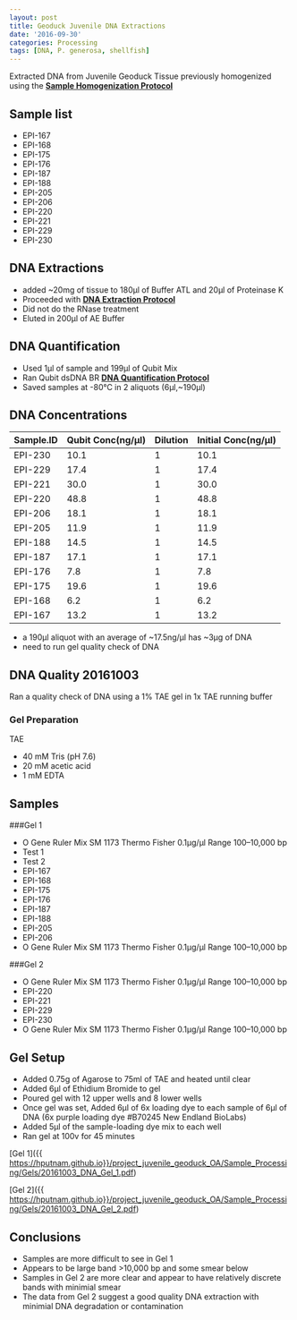 ```yaml
---
layout: post
title: Geoduck Juvenile DNA Extractions
date: '2016-09-30'
categories: Processing
tags: [DNA, P. generosa, shellfish]
---
```


Extracted DNA from Juvenile Geoduck Tissue previously homogenized using the [**Sample Homogenization Protocol**](https://hputnam.github.io/Putnam_Lab_Notebook/Homogenization-N2-protocol/)

## Sample list    
* EPI-167
* EPI-168 
* EPI-175
* EPI-176
* EPI-187
* EPI-188
* EPI-205
* EPI-206
* EPI-220
* EPI-221
* EPI-229
* EPI-230   

## DNA Extractions 
* added ~20mg of tissue to 180µl of Buffer ATL and 20µl of Proteinase K
* Proceeded with [**DNA Extraction Protocol**](https://hputnam.github.io/Putnam_Lab_Notebook/DNA-Extraction-Protocol/)
* Did not do the RNase treatment
* Eluted in 200µl of AE Buffer

## DNA Quantification 
* Used 1µl of sample and 199µl of Qubit Mix
* Ran Qubit dsDNA BR [**DNA Quantification Protocol**](https://hputnam.github.io/Putnam_Lab_Notebook/Qubit_BR_DNA_Protocol/)
* Saved samples at -80°C in 2 aliquots (6µl,~190µl)

## DNA Concentrations  

**Sample.ID** | **Qubit Conc(ng/µl)** | **Dilution** | **Initial Conc(ng/µl)**
 ---|---|---|---
 EPI-230 | 10.1 | 1 | 10.1 
 EPI-229 | 17.4 | 1 |17.4 
 EPI-221 | 30.0 | 1 | 30.0 
 EPI-220 | 48.8 | 1 | 48.8 
 EPI-206 | 18.1 | 1 | 18.1 
 EPI-205 | 11.9 | 1 | 11.9 
 EPI-188 | 14.5 | 1 | 14.5 
 EPI-187 | 17.1 | 1 | 17.1 
 EPI-176 | 7.8 | 1 | 7.8 
 EPI-175 | 19.6 | 1 | 19.6 
 EPI-168 | 6.2 | 1 | 6.2 
 EPI-167 | 13.2 | 1 | 13.2
 
* a 190µl aliquot with an average of ~17.5ng/µl has ~3µg of DNA
* need to run gel quality check of DNA

## DNA Quality 20161003
Ran a quality check of DNA using a 1% TAE gel in 1x TAE running buffer

### Gel Preparation
TAE  

* 40 mM Tris (pH 7.6) 
* 20 mM acetic acid
* 1 mM EDTA

## Samples  
###Gel 1
* O Gene Ruler Mix SM 1173 Thermo Fisher 0.1µg/µl Range 100–10,000 bp
* Test 1
* Test 2
* EPI-167
* EPI-168 
* EPI-175
* EPI-176
* EPI-187
* EPI-188
* EPI-205
* EPI-206
* O Gene Ruler Mix SM 1173 Thermo Fisher 0.1µg/µl Range 100–10,000 bp

###Gel 2
* O Gene Ruler Mix SM 1173 Thermo Fisher 0.1µg/µl Range 100–10,000 bp
* EPI-220
* EPI-221
* EPI-229
* EPI-230 
* O Gene Ruler Mix SM 1173 Thermo Fisher 0.1µg/µl Range 100–10,000 bp

## Gel Setup

* Added 0.75g of Agarose to 75ml of TAE and heated until clear
* Added 6µl of Ethidium Bromide to gel
* Poured gel with 12 upper wells and 8 lower wells
* Once gel was set, Added 6µl of 6x loading dye to each sample of 6µl of DNA (6x purple loading dye #B70245 New Endland BioLabs)
* Added 5µl of the sample-loading dye mix to each well
* Ran gel at 100v for 45 minutes

[Gel 1]({{ https://hputnam.github.io}}/project_juvenile_geoduck_OA/Sample_Processing/Gels/20161003_DNA_Gel_1.pdf)

[Gel 2]({{ https://hputnam.github.io}}/project_juvenile_geoduck_OA/Sample_Processing/Gels/20161003_DNA_Gel_2.pdf)

## Conclusions  
* Samples are more difficult to see in Gel 1
* Appears to be large band >10,000 bp and some smear below
* Samples in Gel 2 are more clear and appear to have relatively discrete bands with minimial smear
* The data from Gel 2 suggest a good quality DNA extraction with minimial DNA degradation or contamination





